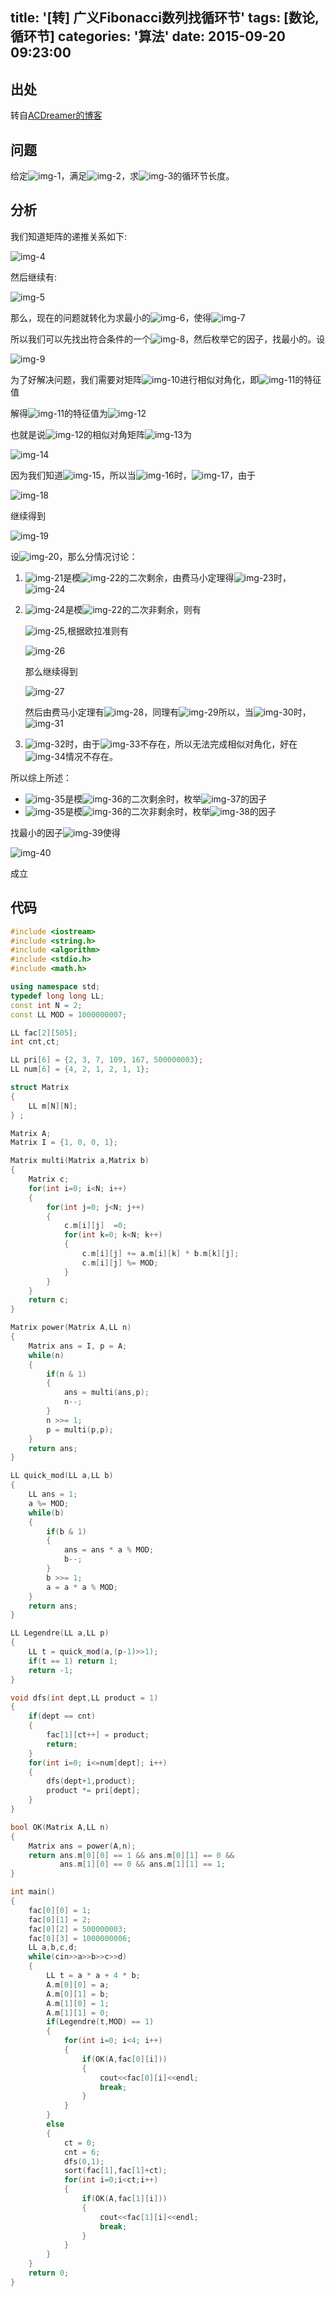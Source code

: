 title: '[转] 广义Fibonacci数列找循环节'
tags: [数论,循环节]
categories: '算法'
date: 2015-09-20 09:23:00
---

## 出处

转自[ACDreamer的博客](http://blog.csdn.net/ACdreamers)

## 问题

给定![img-1](http://img.blog.csdn.net/20140512141202250)，满足![img-2](http://img.blog.csdn.net/20140512141344500)，求![img-3](http://img.blog.csdn.net/20140512141547343)的循环节长度。
<!-- more --> 

## 分析

我们知道矩阵的递推关系如下:

![img-4](http://img.blog.csdn.net/20140512141934171)

然后继续有:

![img-5](http://img.blog.csdn.net/20140512142241625)

那么，现在的问题就转化为求最小的![img-6](http://img.blog.csdn.net/20140512142408500)，使得![img-7](http://img.blog.csdn.net/20140512142715562)

所以我们可以先找出符合条件的一个![img-8](http://img.blog.csdn.net/20140512142408500)，然后枚举它的因子，找最小的。设

![img-9](http://img.blog.csdn.net/20140512143016218)

为了好解决问题，我们需要对矩阵![img-10](http://img.blog.csdn.net/20140512143448171)进行相似对角化，即![img-11](http://img.blog.csdn.net/20140512143448171)的特征值

解得![img-11](http://img.blog.csdn.net/20140512143448171)的特征值为![img-12](http://img.blog.csdn.net/20140512144649265)

也就是说![img-12](http://img.blog.csdn.net/20140512143448171)的相似对角矩阵![img-13](http://img.blog.csdn.net/20140512144531812)为

![img-14](http://img.blog.csdn.net/20140512144745468)

因为我们知道![img-15](http://img.blog.csdn.net/20140512145327265)，所以当![img-16](http://img.blog.csdn.net/20140512145502218)时，![img-17](http://img.blog.csdn.net/20140512145712093)，由于

![img-18](http://img.blog.csdn.net/20140512145910453)

继续得到

![img-19](http://img.blog.csdn.net/20140512150102359)

设![img-20](http://img.blog.csdn.net/20140512150213093)，那么分情况讨论：

1.  ![img-21](http://img.blog.csdn.net/20140512151050140)是模![img-22](http://img.blog.csdn.net/20140512151151359)的二次剩余，由费马小定理得![img-23](http://img.blog.csdn.net/20140512151341546)时，![img-24](http://img.blog.csdn.net/20140512151440765)
2.  ![img-24](http://img.blog.csdn.net/20140512151050140)是模![img-22](http://img.blog.csdn.net/20140512151151359)的二次非剩余，则有

    ![img-25](http://img.blog.csdn.net/20140512153301078),根据欧拉准则有

    ![img-26](http://img.blog.csdn.net/20140512153500734)

    那么继续得到

    ![img-27](http://img.blog.csdn.net/20140512153750203)

    然后由费马小定理有![img-28](http://img.blog.csdn.net/20140512153930718)，同理有![img-29](http://img.blog.csdn.net/20140512154020390)所以，当![img-30](http://img.blog.csdn.net/20140512154134531)时，![img-31](http://img.blog.csdn.net/20140512154236328)
3.  ![img-32](http://img.blog.csdn.net/20140512154416203)时，由于![img-33](http://img.blog.csdn.net/20140512154508375)不存在，所以无法完成相似对角化，好在![img-34](http://img.blog.csdn.net/20140512154416203)情况不存在。

所以综上所述：

*   ![img-35](http://img.blog.csdn.net/20140512151050140)是模![img-36](http://img.blog.csdn.net/20140512151151359)的二次剩余时，枚举![img-37](http://img.blog.csdn.net/20140512151341546)的因子
*   ![img-35](http://img.blog.csdn.net/20140512151050140)是模![img-36](http://img.blog.csdn.net/20140512151151359)的二次非剩余时，枚举![img-38](http://img.blog.csdn.net/20140512154134531)的因子

找最小的因子![img-39](http://img.blog.csdn.net/20140512155118687)使得

![img-40](http://img.blog.csdn.net/20140512155210937)

成立

## 代码
```cpp
#include <iostream>
#include <string.h>
#include <algorithm>
#include <stdio.h>
#include <math.h>

using namespace std;
typedef long long LL;
const int N = 2;
const LL MOD = 1000000007;

LL fac[2][505];
int cnt,ct;

LL pri[6] = {2, 3, 7, 109, 167, 500000003};
LL num[6] = {4, 2, 1, 2, 1, 1};

struct Matrix
{
    LL m[N][N];
} ;

Matrix A;
Matrix I = {1, 0, 0, 1};

Matrix multi(Matrix a,Matrix b)
{
    Matrix c;
    for(int i=0; i<N; i++)
    {
        for(int j=0; j<N; j++)
        {
            c.m[i][j]  =0;
            for(int k=0; k<N; k++)
            {
                c.m[i][j] += a.m[i][k] * b.m[k][j];
                c.m[i][j] %= MOD;
            }
        }
    }
    return c;
}

Matrix power(Matrix A,LL n)
{
    Matrix ans = I, p = A;
    while(n)
    {
        if(n & 1)
        {
            ans = multi(ans,p);
            n--;
        }
        n >>= 1;
        p = multi(p,p);
    }
    return ans;
}

LL quick_mod(LL a,LL b)
{
    LL ans = 1;
    a %= MOD;
    while(b)
    {
        if(b & 1)
        {
            ans = ans * a % MOD;
            b--;
        }
        b >>= 1;
        a = a * a % MOD;
    }
    return ans;
}

LL Legendre(LL a,LL p)
{
    LL t = quick_mod(a,(p-1)>>1);
    if(t == 1) return 1;
    return -1;
}

void dfs(int dept,LL product = 1)
{
    if(dept == cnt)
    {
        fac[1][ct++] = product;
        return;
    }
    for(int i=0; i<=num[dept]; i++)
    {
        dfs(dept+1,product);
        product *= pri[dept];
    }
}

bool OK(Matrix A,LL n)
{
    Matrix ans = power(A,n);
    return ans.m[0][0] == 1 && ans.m[0][1] == 0 &&
           ans.m[1][0] == 0 && ans.m[1][1] == 1;
}

int main()
{
    fac[0][0] = 1;
    fac[0][1] = 2;
    fac[0][2] = 500000003;
    fac[0][3] = 1000000006;
    LL a,b,c,d;
    while(cin>>a>>b>>c>>d)
    {
        LL t = a * a + 4 * b;
        A.m[0][0] = a;
        A.m[0][1] = b;
        A.m[1][0] = 1;
        A.m[1][1] = 0;
        if(Legendre(t,MOD) == 1)
        {
            for(int i=0; i<4; i++)
            {
                if(OK(A,fac[0][i]))
                {
                    cout<<fac[0][i]<<endl;
                    break;
                }
            }
        }
        else
        {
            ct = 0;
            cnt = 6;
            dfs(0,1);
            sort(fac[1],fac[1]+ct);
            for(int i=0;i<ct;i++)
            {
                if(OK(A,fac[1][i]))
                {
                    cout<<fac[1][i]<<endl;
                    break;
                }
            }
        }
    }
    return 0;
}
```

    